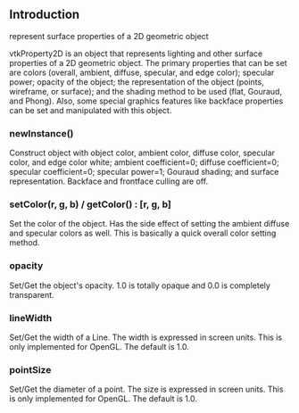 ## Introduction

represent surface properties of a 2D geometric object

vtkProperty2D is an object that represents lighting and other surface
properties of a 2D geometric object. The primary properties that can be
set are colors (overall, ambient, diffuse, specular, and edge color);
specular power; opacity of the object; the representation of the
object (points, wireframe, or surface); and the shading method to be
used (flat, Gouraud, and Phong). Also, some special graphics features
like backface properties can be set and manipulated with this object.

### newInstance()

Construct object with object color, ambient color, diffuse color,
specular color, and edge color white; ambient coefficient=0; diffuse
coefficient=0; specular coefficient=0; specular power=1; Gouraud shading;
and surface representation. Backface and frontface culling are off.

### setColor(r, g, b) / getColor() : [r, g, b]

Set the color of the object. Has the side effect of setting the
ambient diffuse and specular colors as well. This is basically
a quick overall color setting method.

### opacity

Set/Get the object's opacity. 1.0 is totally opaque and 0.0 is completely
transparent.

### lineWidth

Set/Get the width of a Line. The width is expressed in screen units.
This is only implemented for OpenGL. The default is 1.0.

### pointSize

Set/Get the diameter of a point. The size is expressed in screen units.
This is only implemented for OpenGL. The default is 1.0.
